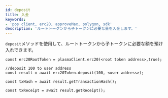 ```yaml
---
id: deposit
title: 入金
keywords:
- 'pos client, erc20, approveMax, polygon, sdk'
description: 'ルートトークンから子トークンに必要な量を入金します。'
---
```


`deposit`メソッドを使用して、ルートトークンから子トークンに必要な額を預け入れできます。

```
const erc20RootToken = plasmaClient.erc20(<root token address>,true);

//deposit 100 to user address
const result = await erc20Token.deposit(100, <user address>);

const txHash = await result.getTransactionHash();

const txReceipt = await result.getReceipt();

```
